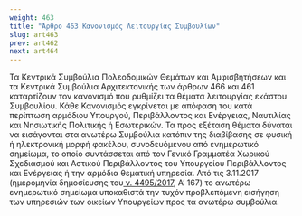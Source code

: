 ```yaml
---
weight: 463
title: "Άρθρο 463 Κανονισμός Λειτουργίας Συμβουλίων"
slug: art463
prev: art462
next: art464
---
```


Τα Κεντρικά Συμβούλια Πολεοδομικών Θεμάτων και Αμφισβητήσεων και τα Κεντρικά Συμβούλια Αρχιτεκτονικής των άρθρων 466 και 461 καταρτίζουν τον κανονισμό που ρυθμίζει τα θέματα λειτουργίας εκάστου Συμβουλίου. Κάθε Κανονισμός εγκρίνεται με απόφαση του κατά περίπτωση αρμόδιου Υπουργού, Περιβάλλοντος και Ενέργειας, Ναυτιλίας και Νησιωτικής Πολιτικής ή Εσωτερικών. Τα προς εξέταση θέματα δύναται να εισάγονται στα ανωτέρω Συμβούλια κατόπιν της διαβίβασης σε φυσική ή ηλεκτρονική μορφή φακέλου, συνοδευόμενου από ενημερωτικό σημείωμα, το οποίο συντάσσεται από τον Γενικό Γραμματέα Χωρικού Σχεδιασμού και Αστικού Περιβάλλοντος του Υπουργείου Περιβάλλοντος και Ενέργειας ή την αρμόδια θεματική υπηρεσία. Από τις 3.11.2017 (ημερομηνία δημοσίευσης του<a href="https://ia37rg02wpsa01.blob.core.windows.net/fek/01/2017/20170100167.pdf" title="Δείτε το Σχετικό"> ν. 4495/2017</a>, Α’ 167) το ανωτέρω ενημερωτικό σημείωμα υποκαθιστά την τυχόν προβλεπόμενη εισήγηση των υπηρεσιών των οικείων Υπουργείων προς τα ανωτέρω συμβούλια.


